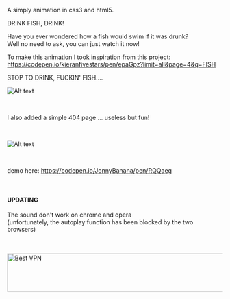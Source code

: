 A simply animation in css3 and html5.


DRINK FISH, DRINK!

Have you ever wondered how a fish would swim if it was drunk?
</br>
Well no need to ask, you can just watch it now!


To make this animation I took inspiration from this project:
</br>
https://codepen.io/kieranfivestars/pen/epaGpz?limit=all&page=4&q=FISH





STOP TO DRINK, FUCKIN' FISH....

![Alt text](https://media.giphy.com/media/QmBCdGEMCVwbg5qtlk/giphy.gif "DrunkFish css3 html5 JonnyBanana")

</br>

I also added a simple 404 page ...
useless but fun!

</br>


![Alt text](https://media.giphy.com/media/1AIfl0ahlulPtkDIIN/giphy.gif "DrunkFish 404 css3 html5 JonnyBanana")

</br>

demo here: https://codepen.io/JonnyBanana/pen/RQQaeg

</br>

<h4>UPDATING</h4>
The sound don't work on chrome and opera 

</br>
(unfortunately, the autoplay function has been blocked by the two browsers)



</BR></BR>
<a href="https://www.purevpn.com/order-now.php?aff=44922&amp;a_bid=bbd0f893" target="_blank" ><img src="https://affiliates.purevpn.com/accounts/default1/6hb82wqa2l/bbd0f893.jpg" alt="Best VPN" title="Best VPN" width="728" height="90" /></a>



